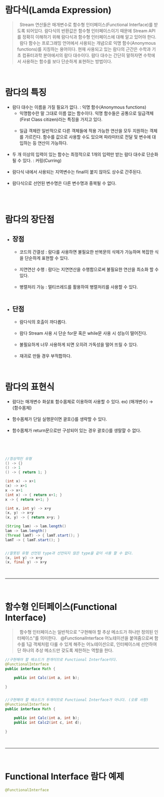# 람다식(Lamda Expression)

> &nbsp;&nbsp;Stream 연산들은 매개변수로 함수형 인터페이스(Functional Interface)를 받도록 되어있다. 람다식의 반환값은 함수형 인터페이스이기 때문에 Stream API를 정확히 이해하기 위해 람다식과 함수형 인터페이스에 대해 알고 있어야 한다.<br>
> &nbsp;&nbsp;람다 함수는 프로그래밍 언어에서 사용되는 개념으로 익명 함수(Anonymous functions)를 지칭하는 용어이다. 현재 사용되고 있는 람다의 근간은 수학과 기초 컴퓨터과학 분야에서의 람다 대수이다. 람다 대수는 간단히 말하자면 수학에서 사용하는 함수를 보다 단순하게 표현하는 방법이다.

<br>

# 람다의 특징

- 람다 대수는 이름을 가질 필요가 없다. : 익명 함수(Anonymous functions)
   - 익명함수란 말 그대로 이름 없는 함수이다. 익명 함수들은 공통으로 일급객체(First Class citizen)라는 특징을 가지고 있다.<br><br>
   - 일급 객체란 일반적으로 다른 객체들에 적용 가능한 연산을 모두 지원하는 객체를 가르킨다. 함수를 값으로 사용할 수도 있으며 파라미터로 전달 및 변수에 대입하는 등 연산이 가능하다.<br><br>
- 두 개 이상의 입력이 있는 함수는 최정적으로 1개의 입력만 받는 람다 대수로 단순화 될 수 있다. : 커링(Curring)<br><br>
- 람다식 내에서 사용되는 지역변수는 final이 붙지 않아도 상수로 간주된다.<br><br>
- 람다식으로 선언된 변수명은 다른 변수명과 중복될 수 없다.<br><br>

<br>

# 람다의 장단점

- ## 장점
   - 코드의 간결성 : 람다를 사용하면 불필요한 반복문의 삭제가 가능하며 복잡한 식을 단순하게 표현할 수 있다.<br><br>
   - 지연연산 수행 : 람다는 지연연산을 수행함으로써 불필요한 연산을 최소화 할 수 있다.<br><br>
   - 병렬처리 가능 : 멀티쓰레드를 활용하여 병렬처리를 사용할 수 있다.<br><br>


- ## 단점
   - 람다식의 호출이 까다롭다.<br><br>
   - 람다 Stream 사용 시 단순 for문 혹은 while문 사용 시 성능이 떨어진다.<br><br>
   - 불필요하게 너무 사용하게 되면 오히려 가독성을 떨어 뜨릴 수 있다.<br><br>
   - 재귀로 만들 경우 부적합하다.

<br>

# 람다의 표현식

- 람다는 매개변수 화살표 함수몸체로 이용하여 사용할 수 있다. ex) (매개변수) -> {함수몸체}<br><br>
- 함수몸체가 단일 실행문이면 괄호{}를 생략할 수 있다.<br><br>
- 함수몸체가 return문으로만 구성되어 있는 경우 괄호{}를 생랄햘 수 없다.<br><br>

<br>

```java

//정상적인 유형
() -> {}
() -> 1
() -> { return 1; }

(int x) -> x+1
(x) -> x+1
x -> x+1
(int x) -> { return x+1; }
x -> { return x+1; }

(int x, int y) -> x+y
(x, y) -> x+y
(x, y) -> { return x+y; }

(String lam) -> lam.length()
lam -> lam.length()
(Thread lamT) -> { lamT.start(); }
lamT -> { lamT.start(); }


//잘못된 유형 선언된 type과 선언되지 않은 type을 같이 사용 할 수 없다.
(x, int y) -> x+y
(x, final y) -> x+y  

```

<br>
<hr>
<br>

# 함수형 인터페이스(Functional Interface)
> &nbsp;&nbsp;함수형 인터페이스는 일반적으로 "구현해야 할 추상 메소드가 하나만 정의된 인터페이스"를 의미한다.
> &nbsp;&nbsp;@FunctionalInterface 어노테이션을 붙여줌으로써 함수를 1급 객체처럼 다룰 수 있게 해주는 어노테이션으로, 인터페이스에 선언하여 단 하나의 추상 메소드만 갖도록 제한하는 역할을 한다.

```java
//구현해야 할 메소드가 한개이므로 Functional Interface이다.
@FunctionalInterface
public interface Math {

    public int Calc(int a, int b);
    
}


//구현해야 할 메소드가 두개이므로 Functional Interface가 아니다. (오류 사항)
@FunctionalInterface
public interface Math {

    public int Calc(int a, int b);
    public int Calc2(int c, int d);
    
}

```

<br>
<hr>
<br>

# Functional Interface 람다 예제

```java
@FunctionalInterface
```
















